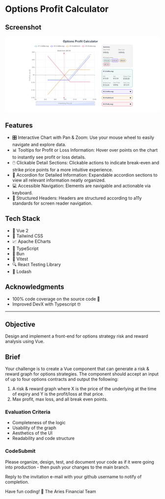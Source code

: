 # Options Profit Calculator

## Screenshot

![alt text](docs/screenshot.png)

## Features

- 🎛️ Interactive Chart with Pan & Zoom: Use your mouse wheel to easily navigate and explore data.
- 📊 Tooltips for Profit or Loss Information: Hover over points on the chart to instantly see profit or loss details.
- 🖱️ Clickable Detail Sections: Clickable actions to indicate break-even and strike price points for a more intuitive experience.
- 📂 Accordion for Detailed Information: Expandable accordion sections to view all relevant information neatly organized.
- 💻 Accessible Navigation: Elements are navigable and actionable via keyboard.
- 🧏 Structured Headers: Headers are structured according to a11y standards for screen reader navigation.

## Tech Stack

- 🔷 Vue 2
- 🎨 Tailwind CSS
- 📈 Apache ECharts
- 🔡 TypeScript
- 🌟 Bun
- 🧪 Vitest
- 🔍 React Testing Library
- 🔧 Lodash

## Acknowledgments

- 100% code coverage on the source code 🥳
- Improved DevX with Typescript 🤓

---

## Objective

Design and implement a front-end for options strategy risk and reward analysis using Vue.

## Brief

Your challenge is to create a Vue component that can generate a risk & reward graph for options strategies. The component should accept an input of up to four options contracts and output the following:

1. A risk & reward graph where X is the price of the underlying at the time of expiry and Y is the profit/loss at that price.
2. Max profit, max loss, and all break even points.

### Evaluation Criteria

- Completeness of the logic
- Usability of the graph
- Aesthetics of the UI
- Readability and code structure

### CodeSubmit

Please organize, design, test, and document your code as if it were
going into production - then push your changes to the main branch.

Reply to the invitation e-mail with your github username to notify of completion.

Have fun coding! 🚀
The Aries Financial Team
